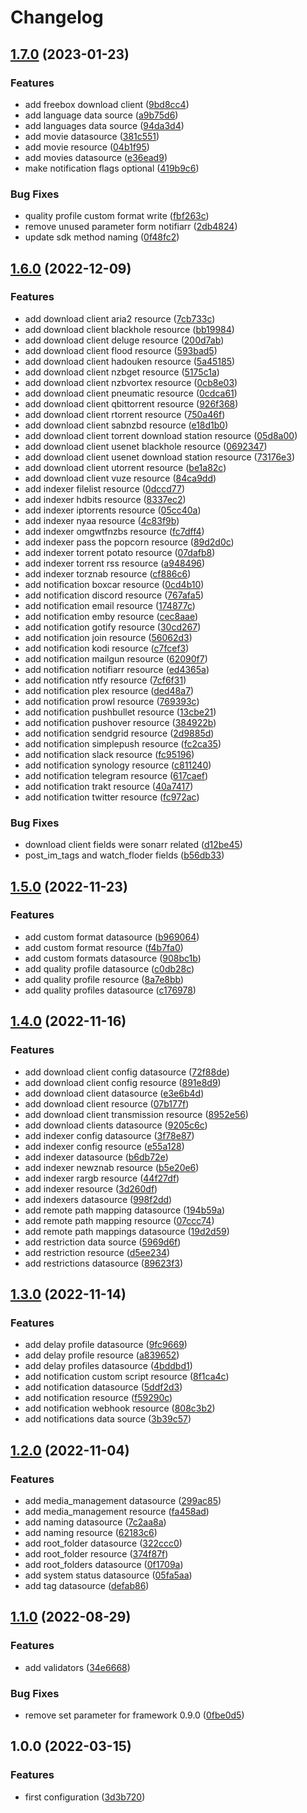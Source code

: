 # Changelog

## [1.7.0](https://github.com/devopsarr/terraform-provider-radarr/compare/v1.6.0...v1.7.0) (2023-01-23)


### Features

* add freebox download client ([9bd8cc4](https://github.com/devopsarr/terraform-provider-radarr/commit/9bd8cc47790ebcf51c1c6ef3da1554ff610965c4))
* add language data source ([a9b75d6](https://github.com/devopsarr/terraform-provider-radarr/commit/a9b75d6383be2d1c0273c837427be47bff158c02))
* add languages data source ([94da3d4](https://github.com/devopsarr/terraform-provider-radarr/commit/94da3d413dee96195c11c855e4baddd7971e6670))
* add movie datasource ([381c551](https://github.com/devopsarr/terraform-provider-radarr/commit/381c551e82d88ed9c41f0af5d373221f69406924))
* add movie resource ([04b1f95](https://github.com/devopsarr/terraform-provider-radarr/commit/04b1f957237f9d131a2e6b7073cf3b6d05849dcf))
* add movies datasource ([e36ead9](https://github.com/devopsarr/terraform-provider-radarr/commit/e36ead9fb45e0efcc8033ca658f5c35813ccece8))
* make notification flags optional ([419b9c6](https://github.com/devopsarr/terraform-provider-radarr/commit/419b9c6638aa217d5c888a1cbda254cef0c14906))


### Bug Fixes

* quality profile custom format write ([fbf263c](https://github.com/devopsarr/terraform-provider-radarr/commit/fbf263c9fdbf99f0524acb8b2ddc652a9565a8a6))
* remove unused parameter form notifiarr ([2db4824](https://github.com/devopsarr/terraform-provider-radarr/commit/2db482417ebf8514065a28857bf30a72482255dd))
* update sdk method naming ([0f48fc2](https://github.com/devopsarr/terraform-provider-radarr/commit/0f48fc2c2209cead9309c5eb799eb77a7f3588cd))

## [1.6.0](https://github.com/devopsarr/terraform-provider-radarr/compare/v1.5.0...v1.6.0) (2022-12-09)


### Features

* add download client aria2 resource ([7cb733c](https://github.com/devopsarr/terraform-provider-radarr/commit/7cb733c10a53d9f586a5407607b683d8069eeaff))
* add download client blackhole resource ([bb19984](https://github.com/devopsarr/terraform-provider-radarr/commit/bb199842784f4419999eb7ffb05d2153a8450a6e))
* add download client deluge resource ([200d7ab](https://github.com/devopsarr/terraform-provider-radarr/commit/200d7abe024e62562a26eacab73e4654790111f8))
* add download client flood resource ([593bad5](https://github.com/devopsarr/terraform-provider-radarr/commit/593bad555f48cc4c2a07c25a990bafdb15275cda))
* add download client hadouken resource ([5a45185](https://github.com/devopsarr/terraform-provider-radarr/commit/5a451858788d4aafabb4466ba41817a3b26f6c9f))
* add download client nzbget resource ([5175c1a](https://github.com/devopsarr/terraform-provider-radarr/commit/5175c1a4beb0a07c26fa85ee6b612d9e6a96f646))
* add download client nzbvortex resource ([0cb8e03](https://github.com/devopsarr/terraform-provider-radarr/commit/0cb8e031d128b1bf932cf217d6546b3dff6dbdad))
* add download client pneumatic resource ([0cdca61](https://github.com/devopsarr/terraform-provider-radarr/commit/0cdca617200e556d2b92e5a1e97b0b21f900e9ea))
* add download client qbittorrent resource ([926f368](https://github.com/devopsarr/terraform-provider-radarr/commit/926f368ecef5feb907b74f6b1a6f2ff2c3205696))
* add download client rtorrent resource ([750a46f](https://github.com/devopsarr/terraform-provider-radarr/commit/750a46f43f04a9f8d18e1a75b51d1e5d122790a8))
* add download client sabnzbd resource ([e18d1b0](https://github.com/devopsarr/terraform-provider-radarr/commit/e18d1b0ecd04fc56de2544715691aef9105b6560))
* add download client torrent download station resource ([05d8a00](https://github.com/devopsarr/terraform-provider-radarr/commit/05d8a00352aa163ddbad09d2cb35f545003874f6))
* add download client usenet blackhole resource ([0692347](https://github.com/devopsarr/terraform-provider-radarr/commit/0692347cfd6a48274e9420b361ac01a4f92edd57))
* add download client usenet download station resource ([73176e3](https://github.com/devopsarr/terraform-provider-radarr/commit/73176e3d461b14c38063e3271038fac9eae66cab))
* add download client utorrent resource ([be1a82c](https://github.com/devopsarr/terraform-provider-radarr/commit/be1a82c9d05658df337b42ea41255c0dd6d5756e))
* add download client vuze resource ([84ca9dd](https://github.com/devopsarr/terraform-provider-radarr/commit/84ca9ddc7c5f5f3c09ce36c380f1c78fcd36f1c5))
* add indexer filelist resource ([0dccd77](https://github.com/devopsarr/terraform-provider-radarr/commit/0dccd7793b90e4139d3542cab2b607b45aab41e7))
* add indexer hdbits resource ([8337ec2](https://github.com/devopsarr/terraform-provider-radarr/commit/8337ec23cdc97065d9b262fadfd820c4c4a51465))
* add indexer iptorrents resource ([05cc40a](https://github.com/devopsarr/terraform-provider-radarr/commit/05cc40a7942e26e8452d449e182c1b80aaa7a870))
* add indexer nyaa resource ([4c83f9b](https://github.com/devopsarr/terraform-provider-radarr/commit/4c83f9b3f25fe87af8e984ec715f14ad4df96359))
* add indexer omgwtfnzbs resource ([fc7dff4](https://github.com/devopsarr/terraform-provider-radarr/commit/fc7dff4d0820742c88c5a3789eec623ccd868389))
* add indexer pass the popcorn resource ([89d2d0c](https://github.com/devopsarr/terraform-provider-radarr/commit/89d2d0ca4178a6aa3fad0763597f115ff37c76ee))
* add indexer torrent potato resource ([07dafb8](https://github.com/devopsarr/terraform-provider-radarr/commit/07dafb810bae427a1bbcdbe3947f4544d8616571))
* add indexer torrent rss resource ([a948496](https://github.com/devopsarr/terraform-provider-radarr/commit/a948496c624fa67d27a123cb80df64b4a021d770))
* add indexer torznab resource ([cf886c6](https://github.com/devopsarr/terraform-provider-radarr/commit/cf886c6039f26c38ffb1722e8314e91b24517a01))
* add notification boxcar resource ([0cd4b10](https://github.com/devopsarr/terraform-provider-radarr/commit/0cd4b10efc0f965229cb890430411809db1bf741))
* add notification discord resource ([767afa5](https://github.com/devopsarr/terraform-provider-radarr/commit/767afa5afcb14d79674b7d9fe670f5ae28773927))
* add notification email resource ([174877c](https://github.com/devopsarr/terraform-provider-radarr/commit/174877caad7506a1d18d0e2dd479096b21a468f5))
* add notification emby resource ([cec8aae](https://github.com/devopsarr/terraform-provider-radarr/commit/cec8aaeea483528120b0f338d740322c6406b432))
* add notification gotify resource ([30cd267](https://github.com/devopsarr/terraform-provider-radarr/commit/30cd267ee0ea23872ec14f1d1fef8d6b1331cb3d))
* add notification join resource ([56062d3](https://github.com/devopsarr/terraform-provider-radarr/commit/56062d3a198d09126c9983c345c76edcaaad105b))
* add notification kodi resource ([c7fcef3](https://github.com/devopsarr/terraform-provider-radarr/commit/c7fcef3b8b171eef2a956169ec1e8c6124c7483d))
* add notification mailgun resource ([62090f7](https://github.com/devopsarr/terraform-provider-radarr/commit/62090f7a3b7c916ca11c7b65f9da16c6ca872625))
* add notification notifiarr resource ([ed4365a](https://github.com/devopsarr/terraform-provider-radarr/commit/ed4365add560657d025c95f81fcbfef4a3184d78))
* add notification ntfy resource ([7cf6f31](https://github.com/devopsarr/terraform-provider-radarr/commit/7cf6f3100116c84d6e2f10f0b02fd485cf84b46d))
* add notification plex resource ([ded48a7](https://github.com/devopsarr/terraform-provider-radarr/commit/ded48a7fd44c58c386ef3e4016407578f226973e))
* add notification prowl resource ([769393c](https://github.com/devopsarr/terraform-provider-radarr/commit/769393c7883502dd3412190a06b26e44a4658274))
* add notification pushbullet resource ([13cbe21](https://github.com/devopsarr/terraform-provider-radarr/commit/13cbe213e498074427e3a0c84580b62a73f1b41d))
* add notification pushover resource ([384922b](https://github.com/devopsarr/terraform-provider-radarr/commit/384922b2b11ec23efc7b7fc30f91e81881a7f0d6))
* add notification sendgrid resource ([2d9885d](https://github.com/devopsarr/terraform-provider-radarr/commit/2d9885d0db0bcdfc714dd445e12d967b17b2107d))
* add notification simplepush resource ([fc2ca35](https://github.com/devopsarr/terraform-provider-radarr/commit/fc2ca35d5844bd2c7daa2c467011403df93f7cd4))
* add notification slack resource ([fc95196](https://github.com/devopsarr/terraform-provider-radarr/commit/fc95196d3c03271501a1ca2c71f83b3860cb9aa0))
* add notification synology resource ([c811240](https://github.com/devopsarr/terraform-provider-radarr/commit/c8112407e0c994873a347a488e12e70a81ad846f))
* add notification telegram resource ([617caef](https://github.com/devopsarr/terraform-provider-radarr/commit/617caef193c86c81ae4c0514bfeb8c5bbf121e7d))
* add notification trakt resource ([40a7417](https://github.com/devopsarr/terraform-provider-radarr/commit/40a7417c0fbbde388de3e31ec94d7a72286651b3))
* add notification twitter resource ([fc972ac](https://github.com/devopsarr/terraform-provider-radarr/commit/fc972ac05c8c82ec894542c7064f33def6cdaec4))


### Bug Fixes

* download client fields were sonarr related ([d12be45](https://github.com/devopsarr/terraform-provider-radarr/commit/d12be45b1f555d8db73f3d770bf044ac7d1a3821))
* post_im_tags and watch_floder fields ([b56db33](https://github.com/devopsarr/terraform-provider-radarr/commit/b56db335a6b26c40bae3e5a7cc08a1bb68eb7140))

## [1.5.0](https://github.com/devopsarr/terraform-provider-radarr/compare/v1.4.0...v1.5.0) (2022-11-23)


### Features

* add custom format datasource ([b969064](https://github.com/devopsarr/terraform-provider-radarr/commit/b96906463f52eb54b0af7b44f875d947d776c4c9))
* add custom format resource ([f4b7fa0](https://github.com/devopsarr/terraform-provider-radarr/commit/f4b7fa032300e90a5f4be58592d1c6f017310869))
* add custom formats datasource ([908bc1b](https://github.com/devopsarr/terraform-provider-radarr/commit/908bc1b63fe07f62bea71878e9a95aa2f77e1b47))
* add quality profile datasource ([c0db28c](https://github.com/devopsarr/terraform-provider-radarr/commit/c0db28c2574b49a47d989bbde70e3423c66df298))
* add quality profile resource ([8a7e8bb](https://github.com/devopsarr/terraform-provider-radarr/commit/8a7e8bba2f820507cf37dd4ddbd3508aa207b4bb))
* add quality profiles datasource ([c176978](https://github.com/devopsarr/terraform-provider-radarr/commit/c176978c63fbae6fe3b5009c1e0ce60f21a2f313))

## [1.4.0](https://github.com/devopsarr/terraform-provider-radarr/compare/v1.3.0...v1.4.0) (2022-11-16)


### Features

* add download client config datasource ([72f88de](https://github.com/devopsarr/terraform-provider-radarr/commit/72f88de68d91d128e5fca365161f17dcf675317f))
* add download client config resource ([891e8d9](https://github.com/devopsarr/terraform-provider-radarr/commit/891e8d9b01f9b313f5666bbe350c7e006cedcadb))
* add download client datasource ([e3e6b4d](https://github.com/devopsarr/terraform-provider-radarr/commit/e3e6b4d03c416b0570e3b356bd4c375af97ad788))
* add download client resource ([07b177f](https://github.com/devopsarr/terraform-provider-radarr/commit/07b177fc4af796e3dd563cfb93e734de04ea6f8e))
* add download client transmission resource ([8952e56](https://github.com/devopsarr/terraform-provider-radarr/commit/8952e569cd2b6b51749ef595d7cc7d06f53167b4))
* add download clients datasource ([9205c6c](https://github.com/devopsarr/terraform-provider-radarr/commit/9205c6ce449f47e9646ee64c201a39f02a2b061c))
* add indexer config datasource ([3f78e87](https://github.com/devopsarr/terraform-provider-radarr/commit/3f78e878f6db144562f42ff144c411f973fc09bb))
* add indexer config resource ([e55a128](https://github.com/devopsarr/terraform-provider-radarr/commit/e55a1282fc11da8e8f304cdaa024ab1584585491))
* add indexer datasource ([b6db72e](https://github.com/devopsarr/terraform-provider-radarr/commit/b6db72ef4776d460345c1781b175a0d6c30097fe))
* add indexer newznab resource ([b5e20e6](https://github.com/devopsarr/terraform-provider-radarr/commit/b5e20e6d0415dcc87ece3a0a395d154b0e5173ce))
* add indexer rargb resource ([44f27df](https://github.com/devopsarr/terraform-provider-radarr/commit/44f27df6cbe1f29714dc76c840432d1aa0059977))
* add indexer resource ([3d260df](https://github.com/devopsarr/terraform-provider-radarr/commit/3d260dff37bd2e03b588cbbba7308340e60ea26a))
* add indexers datasource ([998f2dd](https://github.com/devopsarr/terraform-provider-radarr/commit/998f2dd523f801f0e42911bba98c6f1b0e49369c))
* add remote path mapping datasource ([194b59a](https://github.com/devopsarr/terraform-provider-radarr/commit/194b59a653d9474f0787947a412497e3d9513ca8))
* add remote path mapping resource ([07ccc74](https://github.com/devopsarr/terraform-provider-radarr/commit/07ccc7438c3d3bb2ac97fbe5759711d8951b57de))
* add remote path mappings datasource ([19d2d59](https://github.com/devopsarr/terraform-provider-radarr/commit/19d2d590fb2fd651b70fc626350f38ac7f13c787))
* add restriction data source ([5969d6f](https://github.com/devopsarr/terraform-provider-radarr/commit/5969d6fb1fb55459114a00d441b24097083ed3b8))
* add restriction resource ([d5ee234](https://github.com/devopsarr/terraform-provider-radarr/commit/d5ee2341895cce7fe34fcc2ae66a7819dd24e7ba))
* add restrictions datasource ([89623f3](https://github.com/devopsarr/terraform-provider-radarr/commit/89623f305071f704c94e977cd83c98bbb6db24a8))

## [1.3.0](https://github.com/devopsarr/terraform-provider-radarr/compare/v1.2.0...v1.3.0) (2022-11-14)


### Features

* add delay profile datasource ([9fc9669](https://github.com/devopsarr/terraform-provider-radarr/commit/9fc9669914b6cc9b2451627e8fe403e6a958d0d5))
* add delay profile resource ([a839652](https://github.com/devopsarr/terraform-provider-radarr/commit/a839652566bc02e1a7682685cd267539e7d96166))
* add delay profiles datasource ([4bddbd1](https://github.com/devopsarr/terraform-provider-radarr/commit/4bddbd199fcd7d11ca8e765c1bb7a8c3292e249e))
* add notification custom script resource ([8f1ca4c](https://github.com/devopsarr/terraform-provider-radarr/commit/8f1ca4cfc7179fa6a4dbe2a198fa3f36a2cf30ae))
* add notification datasource ([5ddf2d3](https://github.com/devopsarr/terraform-provider-radarr/commit/5ddf2d3f92f1a48121d6d190f6dc3cb2cefc8b4b))
* add notification resource ([f59290c](https://github.com/devopsarr/terraform-provider-radarr/commit/f59290c69d9a9483eded499a5c94c3f80212abf5))
* add notification webhook resource ([808c3b2](https://github.com/devopsarr/terraform-provider-radarr/commit/808c3b239e7fe04f8603a9b528a547f3342ce72d))
* add notifications data source ([3b39c57](https://github.com/devopsarr/terraform-provider-radarr/commit/3b39c5732f8a187266d9efa78b474fa2d7262624))

## [1.2.0](https://github.com/devopsarr/terraform-provider-radarr/compare/v1.1.0...v1.2.0) (2022-11-04)


### Features

* add media_management datasource ([299ac85](https://github.com/devopsarr/terraform-provider-radarr/commit/299ac85241b519fb7a00553608bf23edc2087965))
* add media_management resource ([fa458ad](https://github.com/devopsarr/terraform-provider-radarr/commit/fa458adc50a0cfd0a3206e4aa25c641f79d1e50c))
* add naming datasource ([7c2aa8a](https://github.com/devopsarr/terraform-provider-radarr/commit/7c2aa8a130d4cb877f890b5d2e06a243668f3f47))
* add naming resource ([62183c6](https://github.com/devopsarr/terraform-provider-radarr/commit/62183c6e06b76de87380d2538b174bd7bfc835e6))
* add root_folder datasource ([322ccc0](https://github.com/devopsarr/terraform-provider-radarr/commit/322ccc0a2a2bb426c58249d71f5b50d6193e93c1))
* add root_folder resource ([374f87f](https://github.com/devopsarr/terraform-provider-radarr/commit/374f87f4738fa17fd1feac2630f1fbb1db6b038d))
* add root_folders datasource ([0f1709a](https://github.com/devopsarr/terraform-provider-radarr/commit/0f1709ae59ce11ec99df4ea6a4078d63e2a548ec))
* add system status datasource ([05fa5aa](https://github.com/devopsarr/terraform-provider-radarr/commit/05fa5aa8f1128ca9178c693a7375ad6ce7ed2f1f))
* add tag datasource ([defab86](https://github.com/devopsarr/terraform-provider-radarr/commit/defab8632c25f6bd997e22aa69461247f92566ea))

## [1.1.0](https://github.com/devopsarr/terraform-provider-radarr/compare/v1.0.0...v1.1.0) (2022-08-29)


### Features

* add validators ([34e6668](https://github.com/devopsarr/terraform-provider-radarr/commit/34e666859c874de5b6d3a34788824126ff8519f9))


### Bug Fixes

* remove set parameter for framework 0.9.0 ([0fbe0d5](https://github.com/devopsarr/terraform-provider-radarr/commit/0fbe0d5145a03c97b016d3fb6e6383249fcb44de))

## 1.0.0 (2022-03-15)


### Features

* first configuration ([3d3b720](https://github.com/devopsarr/terraform-provider-radarr/commit/3d3b720ca0d43b640611940f831a724d3f0f7027))

